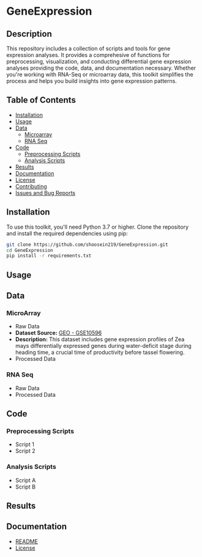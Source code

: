 # GeneExpression

## Description
This repository includes a collection of scripts and tools for gene expression analyses. It provides a comprehesive of functions for preprocessing, visualization, and conducting differential gene expression analyses providing the code, data, and documentation necessary. Whether you're working with RNA-Seq or microarray data, this toolkit simplifies the process and helps you build insights into gene expression patterns.

## Table of Contents
- [Installation](#installation)
- [Usage](#usage)
- [Data](#data)
  - [Microarray](#microarray)
  - [RNA Seq](#rna-seq)
- [Code](#code)
  - [Preprocessing Scripts](#preprocessing-scripts)
  - [Analysis Scripts](#analysis-scripts)
- [Results](#results)
- [Documentation](#documentation)
- [License](#license)
- [Contributing](#contributing)
- [Issues and Bug Reports](#issues-and-bug-reports)

  
## Installation

To use this toolkit, you'll need Python 3.7 or higher. Clone the repository and install the required dependencies using pip:

```bash
git clone https://github.com/shoosein219/GeneExpression.git
cd GeneExpression
pip install -r requirements.txt
```
## Usage

## Data
### MicroArray
- Raw Data
- **Dataset Source:** [GEO - GSE10596](https://www.ncbi.nlm.nih.gov/geo/query/acc.cgi?acc=GSE10596)
- **Description:** This dataset includes gene expression profiles of Zea mays differentially expressed genes during water-deficit stage during heading time, a crucial time of productivity before tassel flowering.
- Processed Data
  
### RNA Seq
- Raw Data
- Processed Data
  
## Code
### Preprocessing Scripts
- Script 1
- Script 2

### Analysis Scripts
- Script A
- Script B

## Results

## Documentation
- [README](#readme)
- [License](#license)
